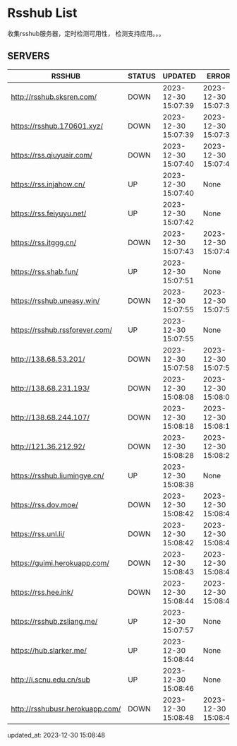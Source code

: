 # Rsshub List

收集rsshub服务器，定时检测可用性， 检测支持应用。。。


## SERVERS

|  RSSHUB   | STATUS  | UPDATED  | ERROR  | TWITTER |  
|  ----  | ----  | ----  | ----  | ---- |  
| http://rsshub.sksren.com/ | DOWN | 2023-12-30 15:07:39 | 2023-12-30 15:07:39 |  
| https://rsshub.170601.xyz/ | DOWN | 2023-12-30 15:07:39 | 2023-12-30 15:07:39 |  
| https://rss.qiuyuair.com/ | DOWN | 2023-12-30 15:07:40 | 2023-12-30 15:07:40 |  
| https://rss.injahow.cn/ | UP | 2023-12-30 15:07:40 | None ||  
| https://rss.feiyuyu.net/ | UP | 2023-12-30 15:07:42 | None ||  
| https://rss.itggg.cn/ | DOWN | 2023-12-30 15:07:43 | 2023-12-30 15:07:43 |  
| https://rss.shab.fun/ | UP | 2023-12-30 15:07:51 | None ||  
| https://rsshub.uneasy.win/ | DOWN | 2023-12-30 15:07:55 | 2023-12-30 15:07:55 |  
| https://rsshub.rssforever.com/ | UP | 2023-12-30 15:07:55 | None ||  
| http://138.68.53.201/ | DOWN | 2023-12-30 15:07:58 | 2023-12-30 15:07:58 |  
| http://138.68.231.193/ | DOWN | 2023-12-30 15:08:08 | 2023-12-30 15:08:08 |  
| http://138.68.244.107/ | DOWN | 2023-12-30 15:08:18 | 2023-12-30 15:08:18 |  
| http://121.36.212.92/ | DOWN | 2023-12-30 15:08:28 | 2023-12-30 15:08:28 |  
| https://rsshub.liumingye.cn/ | UP | 2023-12-30 15:08:38 | None ||  
| https://rss.dov.moe/ | DOWN | 2023-12-30 15:08:42 | 2023-12-30 15:08:42 |  
| https://rss.unl.li/ | DOWN | 2023-12-30 15:08:42 | 2023-12-30 15:08:42 |  
| https://guimi.herokuapp.com/ | DOWN | 2023-12-30 15:08:43 | 2023-12-30 15:08:43 |  
| https://rss.hee.ink/ | DOWN | 2023-12-30 15:08:44 | 2023-12-30 15:08:44 |  
| https://rsshub.zsliang.me/ | UP | 2023-12-30 15:07:57 | None |OK|  
| https://hub.slarker.me/ | UP | 2023-12-30 15:08:44 | None ||  
| http://i.scnu.edu.cn/sub | UP | 2023-12-30 15:08:46 | None ||  
| http://rsshubusr.herokuapp.com/ | DOWN | 2023-12-30 15:08:48 | 2023-12-30 15:08:48 |  
  

updated_at: 2023-12-30 15:08:48  
